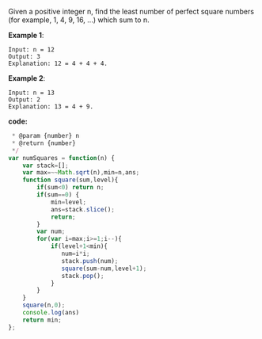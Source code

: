 Given a positive integer n, find the least number of perfect square numbers (for example, 1, 4, 9, 16, ...) which sum to n.

**Example 1**:
```
Input: n = 12
Output: 3 
Explanation: 12 = 4 + 4 + 4.
```

**Example 2**:
```
Input: n = 13
Output: 2
Explanation: 13 = 4 + 9.
```

**code:**

```js
 * @param {number} n
 * @return {number}
 */
var numSquares = function(n) {
    var stack=[];
    var max=~~Math.sqrt(n),min=n,ans;
    function square(sum,level){
        if(sum<0) return n;
        if(sum==0) {
            min=level;
            ans=stack.slice();
            return;
        }
        var num;
        for(var i=max;i>=1;i--){
            if(level+1<min){
               num=i*i;
               stack.push(num);
               square(sum-num,level+1);
               stack.pop();
            }
        }
    }
    square(n,0);
    console.log(ans)
    return min;
};

```
